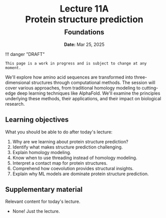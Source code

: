 <h1 style="margin-bottom: 0.4em; text-align: center;">
    <b>Lecture 11A</b><br>
    Protein structure prediction
</h1>
<h2 style="margin-top: 0.0em; text-align: center;">
    Foundations
</h2>
<p style="text-align: center;">
    <b>Date:</b> Mar 25, 2025
</p>

!!! danger "DRAFT"

    This page is a work in progress and is subject to change at any moment.

We'll explore how amino acid sequences are transformed into three-dimensional structures through computational methods.
The session will cover various approaches, from traditional homology modeling to cutting-edge deep learning techniques like AlphaFold.
We'll examine the principles underlying these methods, their applications, and their impact on biological research.

## Learning objectives

What you should be able to do after today's lecture:

1.  Why are we learning about protein structure prediction?
2.  Identify what makes structure prediction challenging.
3.  Explain homology modeling.
4.  Know when to use threading instead of homology modeling.
5.  Interpret a contact map for protein structures.
6.  Comprehend how coevolution provides structural insights.
7.  Explain why ML models are dominate protein structure prediction.

## Supplementary material

Relevant content for today's lecture.

-   None! Just the lecture.

<!-- ## Presentation

-   **View:** [slides.com/aalexmmaldonado/biosc1540-l12](https://slides.com/aalexmmaldonado/biosc1540-l12)
-   **Live link:** [slides.com/d/nZdKKIA/live](https://slides.com/d/nZdKKIA/live)
-   **Download:** [biosc1540-l12.pdf](/lectures/12/biosc1540-l12.pdf)

<iframe src="https://slides.com/aalexmmaldonado/biosc1540-l12/embed?byline=hidden&share=hidden" width="100%" height="600" title="BIOSC 1540: Lecture 12" scrolling="no" frameborder="0" webkitallowfullscreen mozallowfullscreen allowfullscreen></iframe> -->
